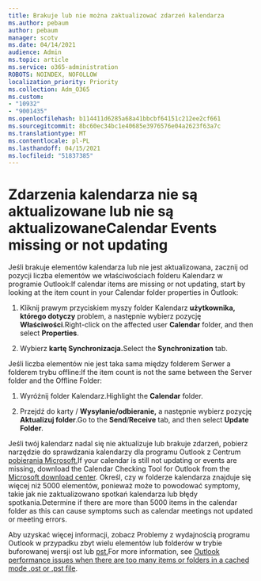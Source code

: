 ```yaml
---
title: Brakuje lub nie można zaktualizować zdarzeń kalendarza
ms.author: pebaum
author: pebaum
manager: scotv
ms.date: 04/14/2021
audience: Admin
ms.topic: article
ms.service: o365-administration
ROBOTS: NOINDEX, NOFOLLOW
localization_priority: Priority
ms.collection: Adm_O365
ms.custom:
- "10932"
- "9001435"
ms.openlocfilehash: b114411d6285a68a41bbcbf64151c212ee2cf661
ms.sourcegitcommit: 8bc60ec34bc1e40685e3976576e04a2623f63a7c
ms.translationtype: MT
ms.contentlocale: pl-PL
ms.lasthandoff: 04/15/2021
ms.locfileid: "51837385"
---
```

# <a name="calendar-events-missing-or-not-updating"></a><span data-ttu-id="22f91-102">Zdarzenia kalendarza nie są aktualizowane lub nie są aktualizowane</span><span class="sxs-lookup"><span data-stu-id="22f91-102">Calendar Events missing or not updating</span></span>

<span data-ttu-id="22f91-103">Jeśli brakuje elementów kalendarza lub nie jest aktualizowana, zacznij od pozycji liczba elementów we właściwościach folderu Kalendarz w programie Outlook:</span><span class="sxs-lookup"><span data-stu-id="22f91-103">If calendar items are missing or not updating, start by looking at the item count in your Calendar folder properties in Outlook:</span></span> 

1. <span data-ttu-id="22f91-104">Kliknij prawym przyciskiem myszy folder Kalendarz **użytkownika, którego dotyczy** problem, a następnie wybierz pozycję **Właściwości**.</span><span class="sxs-lookup"><span data-stu-id="22f91-104">Right-click on the affected user **Calendar** folder, and then select **Properties**.</span></span>

1. <span data-ttu-id="22f91-105">Wybierz **kartę Synchronizacja.**</span><span class="sxs-lookup"><span data-stu-id="22f91-105">Select the **Synchronization** tab.</span></span>

<span data-ttu-id="22f91-106">Jeśli liczba elementów nie jest taka sama między folderem Serwer a folderem trybu offline:</span><span class="sxs-lookup"><span data-stu-id="22f91-106">If the item count is not the same between the Server folder and the Offline Folder:</span></span>

1.  <span data-ttu-id="22f91-107">Wyróżnij  folder Kalendarz.</span><span class="sxs-lookup"><span data-stu-id="22f91-107">Highlight the **Calendar** folder.</span></span>

1.  <span data-ttu-id="22f91-108">Przejdź do karty / **Wysyłanie/odbieranie,** a następnie wybierz pozycję **Aktualizuj folder**.</span><span class="sxs-lookup"><span data-stu-id="22f91-108">Go to the **Send**/**Receive** tab, and then select **Update Folder**.</span></span>

<span data-ttu-id="22f91-109">Jeśli twój kalendarz nadal się nie aktualizuje lub brakuje zdarzeń, pobierz narzędzie do sprawdzania kalendarzy dla programu Outlook z Centrum [pobierania Microsoft.](https://www.microsoft.com/download/details.aspx?id=28786)</span><span class="sxs-lookup"><span data-stu-id="22f91-109">If your calendar is still not updating or events are missing, download the Calendar Checking Tool for Outlook from the [Microsoft download center](https://www.microsoft.com/download/details.aspx?id=28786).</span></span> <span data-ttu-id="22f91-110">Określ, czy w folderze kalendarza znajduje się więcej niż 5000 elementów, ponieważ może to powodować symptomy, takie jak nie zaktualizowano spotkań kalendarza lub błędy spotkania.</span><span class="sxs-lookup"><span data-stu-id="22f91-110">Determine if there are more than 5000 items in the calendar folder as this can cause symptoms such as calendar meetings not updated or meeting errors.</span></span> 

<span data-ttu-id="22f91-111">Aby uzyskać więcej informacji, zobacz Problemy z wydajnością programu Outlook w przypadku zbyt wielu elementów lub folderów w trybie buforowanej wersji ost lub [pst.](https://docs.microsoft.com/outlook/troubleshoot/performance/performance-issues-if-too-many-items-or-folders)</span><span class="sxs-lookup"><span data-stu-id="22f91-111">For more information, see [Outlook performance issues when there are too many items or folders in a cached mode .ost or .pst file](https://docs.microsoft.com/outlook/troubleshoot/performance/performance-issues-if-too-many-items-or-folders).</span></span>